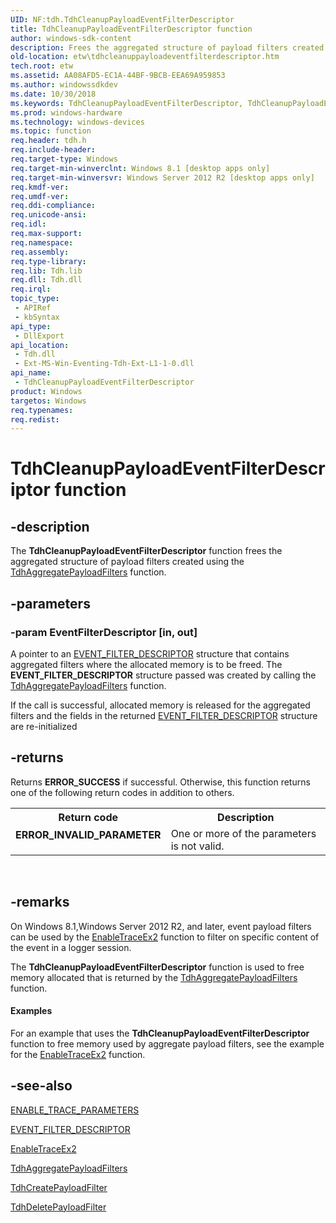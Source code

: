 ```yaml
---
UID: NF:tdh.TdhCleanupPayloadEventFilterDescriptor
title: TdhCleanupPayloadEventFilterDescriptor function
author: windows-sdk-content
description: Frees the aggregated structure of payload filters created using the TdhAggregatePayloadFilters function.
old-location: etw\tdhcleanuppayloadeventfilterdescriptor.htm
tech.root: etw
ms.assetid: AA08AFD5-EC1A-44BF-9BCB-EEA69A959853
ms.author: windowssdkdev
ms.date: 10/30/2018
ms.keywords: TdhCleanupPayloadEventFilterDescriptor, TdhCleanupPayloadEventFilterDescriptor function [ETW], etw.tdhcleanuppayloadeventfilterdescriptor, tdh/TdhCleanupPayloadEventFilterDescriptor
ms.prod: windows-hardware
ms.technology: windows-devices
ms.topic: function
req.header: tdh.h
req.include-header: 
req.target-type: Windows
req.target-min-winverclnt: Windows 8.1 [desktop apps only]
req.target-min-winversvr: Windows Server 2012 R2 [desktop apps only]
req.kmdf-ver: 
req.umdf-ver: 
req.ddi-compliance: 
req.unicode-ansi: 
req.idl: 
req.max-support: 
req.namespace: 
req.assembly: 
req.type-library: 
req.lib: Tdh.lib
req.dll: Tdh.dll
req.irql: 
topic_type:
 - APIRef
 - kbSyntax
api_type:
 - DllExport
api_location:
 - Tdh.dll
 - Ext-MS-Win-Eventing-Tdh-Ext-L1-1-0.dll
api_name:
 - TdhCleanupPayloadEventFilterDescriptor
product: Windows
targetos: Windows
req.typenames: 
req.redist: 
---
```


# TdhCleanupPayloadEventFilterDescriptor function


## -description


The <b>TdhCleanupPayloadEventFilterDescriptor</b> function frees the aggregated structure of payload filters created using the <a href="https://msdn.microsoft.com/B9093E64-1796-4AF2-AB45-84F278813B66">TdhAggregatePayloadFilters</a> function.




## -parameters




### -param EventFilterDescriptor [in, out]

A pointer to an <a href="https://msdn.microsoft.com/9318868a-29d8-4a5e-9579-c06a7c0fd78f">EVENT_FILTER_DESCRIPTOR</a> structure that contains aggregated filters where the allocated memory is to be freed. The <b>EVENT_FILTER_DESCRIPTOR</b> structure  passed was created by calling the <a href="https://msdn.microsoft.com/B9093E64-1796-4AF2-AB45-84F278813B66">TdhAggregatePayloadFilters</a> function.  

If the call is successful, allocated memory is released for the aggregated filters and the fields in the returned <a href="https://msdn.microsoft.com/9318868a-29d8-4a5e-9579-c06a7c0fd78f">EVENT_FILTER_DESCRIPTOR</a> structure are re-initialized


## -returns



Returns <b>ERROR_SUCCESS</b> if successful. Otherwise, this function returns one of the following return codes in addition to others.

<table>
<tr>
<th>Return code</th>
<th>Description</th>
</tr>
<tr>
<td width="40%">
<dl>
<dt><b>ERROR_INVALID_PARAMETER</b></dt>
</dl>
</td>
<td width="60%">
One or more of the parameters is not valid.

</td>
</tr>
</table>
 




## -remarks



On Windows 8.1,Windows Server 2012 R2, and later, event payload filters can be used by the <a href="https://msdn.microsoft.com/3aceffb6-614f-4cad-bbec-f181f0cbdbff">EnableTraceEx2</a> function to filter on specific content of the event in a logger session. 

The <b>TdhCleanupPayloadEventFilterDescriptor</b> function is used to free memory allocated that is returned by the <a href="https://msdn.microsoft.com/B9093E64-1796-4AF2-AB45-84F278813B66">TdhAggregatePayloadFilters</a> function. 


#### Examples

For an example that uses 
the <b>TdhCleanupPayloadEventFilterDescriptor</b>  function to free memory used by aggregate payload filters, see 
the example for the <a href="https://msdn.microsoft.com/3aceffb6-614f-4cad-bbec-f181f0cbdbff">EnableTraceEx2</a> function.

<div class="code"></div>



## -see-also




<a href="https://msdn.microsoft.com/bc7cf886-f763-428a-9e75-031e8df26554">ENABLE_TRACE_PARAMETERS</a>



<a href="https://msdn.microsoft.com/9318868a-29d8-4a5e-9579-c06a7c0fd78f">EVENT_FILTER_DESCRIPTOR</a>



<a href="https://msdn.microsoft.com/3aceffb6-614f-4cad-bbec-f181f0cbdbff">EnableTraceEx2</a>



<a href="https://msdn.microsoft.com/B9093E64-1796-4AF2-AB45-84F278813B66">TdhAggregatePayloadFilters</a>



<a href="https://msdn.microsoft.com/B5132FF2-9DE3-40F3-82F0-90FE0640F646">TdhCreatePayloadFilter</a>



<a href="https://msdn.microsoft.com/50EB6A11-54AE-4D90-ABA4-13D8EADA1955">TdhDeletePayloadFilter</a>
 

 

